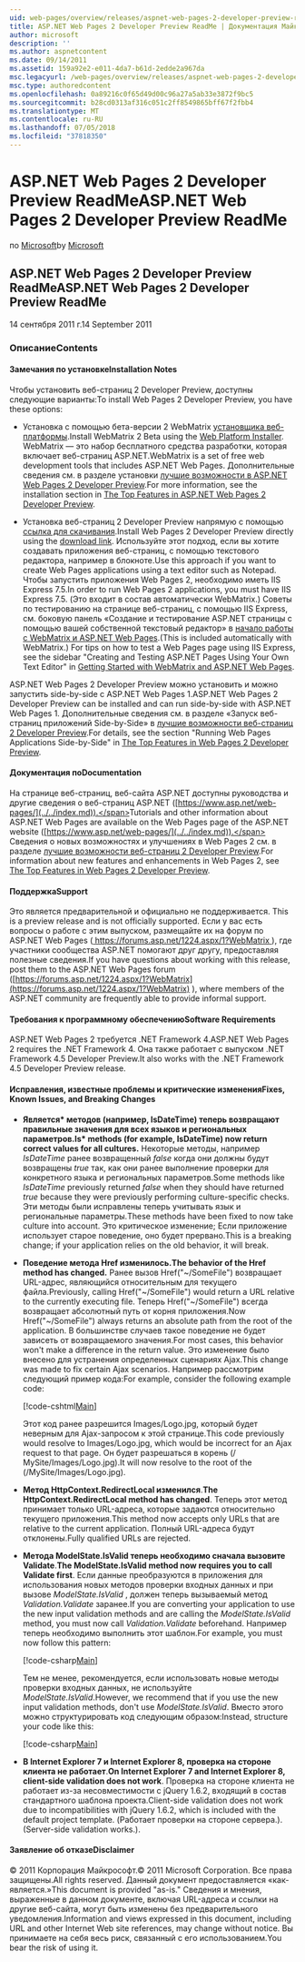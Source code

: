 ```yaml
---
uid: web-pages/overview/releases/aspnet-web-pages-2-developer-preview-readme
title: ASP.NET Web Pages 2 Developer Preview ReadMe | Документация Майкрософт
author: microsoft
description: ''
ms.author: aspnetcontent
ms.date: 09/14/2011
ms.assetid: 159a92e2-e011-4da7-b61d-2edde2a967da
msc.legacyurl: /web-pages/overview/releases/aspnet-web-pages-2-developer-preview-readme
msc.type: authoredcontent
ms.openlocfilehash: 0a89216c0f65d49d00c96a27a5ab33e3872f9bc5
ms.sourcegitcommit: b28cd0313af316c051c2ff8549865bff67f2fbb4
ms.translationtype: MT
ms.contentlocale: ru-RU
ms.lasthandoff: 07/05/2018
ms.locfileid: "37818350"
---
```

<a name="aspnet-web-pages-2-developer-preview-readme"></a><span data-ttu-id="195ae-102">ASP.NET Web Pages 2 Developer Preview ReadMe</span><span class="sxs-lookup"><span data-stu-id="195ae-102">ASP.NET Web Pages 2 Developer Preview ReadMe</span></span>
====================
<span data-ttu-id="195ae-103">по [Microsoft](https://github.com/microsoft)</span><span class="sxs-lookup"><span data-stu-id="195ae-103">by [Microsoft](https://github.com/microsoft)</span></span>

## <a name="aspnet-web-pages-2-developer-preview-readme"></a><span data-ttu-id="195ae-104">ASP.NET Web Pages 2 Developer Preview ReadMe</span><span class="sxs-lookup"><span data-stu-id="195ae-104">ASP.NET Web Pages 2 Developer Preview ReadMe</span></span>

<span data-ttu-id="195ae-105">14 сентября 2011 г.</span><span class="sxs-lookup"><span data-stu-id="195ae-105">14 September 2011</span></span>

### <a name="contents"></a><span data-ttu-id="195ae-106">Описание</span><span class="sxs-lookup"><span data-stu-id="195ae-106">Contents</span></span>

#### <a id="_Toc303701284"></a>  <span data-ttu-id="195ae-107">Замечания по установке</span><span class="sxs-lookup"><span data-stu-id="195ae-107">Installation Notes</span></span>

<span data-ttu-id="195ae-108">Чтобы установить веб-страниц 2 Developer Preview, доступны следующие варианты:</span><span class="sxs-lookup"><span data-stu-id="195ae-108">To install Web Pages 2 Developer Preview, you have these options:</span></span>

- <span data-ttu-id="195ae-109">Установка с помощью бета-версии 2 WebMatrix [установщика веб-платформы](https://go.microsoft.com/fwlink/?LinkId=226883).</span><span class="sxs-lookup"><span data-stu-id="195ae-109">Install WebMatrix 2 Beta using the [Web Platform Installer](https://go.microsoft.com/fwlink/?LinkId=226883).</span></span> <span data-ttu-id="195ae-110">WebMatrix — это набор бесплатного средства разработки, которая включает веб-страниц ASP.NET.</span><span class="sxs-lookup"><span data-stu-id="195ae-110">WebMatrix is a set of free web development tools that includes ASP.NET Web Pages.</span></span> <span data-ttu-id="195ae-111">Дополнительные сведения см. в разделе установки [лучшие возможности в ASP.NET Web Pages 2 Developer Preview](https://go.microsoft.com/fwlink/?LinkID=227824).</span><span class="sxs-lookup"><span data-stu-id="195ae-111">For more information, see the installation section in [The Top Features in ASP.NET Web Pages 2 Developer Preview](https://go.microsoft.com/fwlink/?LinkID=227824).</span></span>

- <span data-ttu-id="195ae-112">Установка веб-страниц 2 Developer Preview напрямую с помощью [ссылка для скачивания](https://go.microsoft.com/fwlink/?LinkID=226335).</span><span class="sxs-lookup"><span data-stu-id="195ae-112">Install Web Pages 2 Developer Preview directly using the [download link](https://go.microsoft.com/fwlink/?LinkID=226335).</span></span> <span data-ttu-id="195ae-113">Используйте этот подход, если вы хотите создавать приложения веб-страниц, с помощью текстового редактора, например в блокноте.</span><span class="sxs-lookup"><span data-stu-id="195ae-113">Use this approach if you want to create Web Pages applications using a text editor such as Notepad.</span></span> <span data-ttu-id="195ae-114">Чтобы запустить приложения Web Pages 2, необходимо иметь IIS Express 7.5.</span><span class="sxs-lookup"><span data-stu-id="195ae-114">In order to run Web Pages 2 applications, you must have IIS Express 7.5.</span></span> <span data-ttu-id="195ae-115">(Это входит в состав автоматически WebMatrix.) Советы по тестированию на странице веб-страниц, с помощью IIS Express, см. боковую панель «Создание и тестирование ASP.NET страницы с помощью вашей собственной текстовый редактор» в [начало работы с WebMatrix и ASP.NET Web Pages](https://go.microsoft.com/fwlink/?LinkId=202889).</span><span class="sxs-lookup"><span data-stu-id="195ae-115">(This is included automatically with WebMatrix.) For tips on how to test a Web Pages page using IIS Express, see the sidebar "Creating and Testing ASP.NET Pages Using Your Own Text Editor" in [Getting Started with WebMatrix and ASP.NET Web Pages](https://go.microsoft.com/fwlink/?LinkId=202889).</span></span>

<span data-ttu-id="195ae-116">ASP.NET Web Pages 2 Developer Preview можно установить и можно запустить side-by-side с ASP.NET Web Pages 1.</span><span class="sxs-lookup"><span data-stu-id="195ae-116">ASP.NET Web Pages 2 Developer Preview can be installed and can run side-by-side with ASP.NET Web Pages 1.</span></span> <a id="a"></a><span data-ttu-id="195ae-117">Дополнительные сведения см. в разделе «Запуск веб-страниц приложений Side-by-Side» в [лучшие возможности веб-страниц 2 Developer Preview](https://go.microsoft.com/fwlink/?LinkID=227824).</span><span class="sxs-lookup"><span data-stu-id="195ae-117">For details, see the section "Running Web Pages Applications Side-by-Side" in [The Top Features in Web Pages 2 Developer Preview](https://go.microsoft.com/fwlink/?LinkID=227824).</span></span>

#### <a id="_Toc303701285"></a>  <span data-ttu-id="195ae-118">Документация по</span><span class="sxs-lookup"><span data-stu-id="195ae-118">Documentation</span></span>

<span data-ttu-id="195ae-119">На странице веб-страниц, веб-сайта ASP.NET доступны руководства и другие сведения о веб-страниц ASP.NET ([https://www.asp.net/web-pages/](../../index.md)).</span><span class="sxs-lookup"><span data-stu-id="195ae-119">Tutorials and other information about ASP.NET Web Pages are available on the Web Pages page of the ASP.NET website ([https://www.asp.net/web-pages/](../../index.md)).</span></span> <span data-ttu-id="195ae-120">Сведения о новых возможностях и улучшениях в Web Pages 2 см. в разделе [лучшие возможности веб-страниц 2 Developer Preview](https://go.microsoft.com/fwlink/?LinkID=227824).</span><span class="sxs-lookup"><span data-stu-id="195ae-120">For information about new features and enhancements in Web Pages 2, see [The Top Features in Web Pages 2 Developer Preview](https://go.microsoft.com/fwlink/?LinkID=227824).</span></span>

#### <a id="_Toc303701286"></a>  <span data-ttu-id="195ae-121">Поддержка</span><span class="sxs-lookup"><span data-stu-id="195ae-121">Support</span></span>

<a id="_Toc209852135"></a><span data-ttu-id="195ae-122"><a id="_Toc255833657"></a> Это является предварительной и официально не поддерживается.</span><span class="sxs-lookup"><span data-stu-id="195ae-122"><a id="_Toc255833657"></a> This is a preview release and is not officially supported.</span></span> <span data-ttu-id="195ae-123">Если у вас есть вопросы о работе с этим выпуском, размещайте их на форум по ASP.NET Web Pages ([ https://forums.asp.net/1224.aspx/1?WebMatrix ](https://forums.asp.net/1224.aspx/1?WebMatrix) ), где участники сообщества ASP.NET помогают друг другу, предоставляя полезные сведения.</span><span class="sxs-lookup"><span data-stu-id="195ae-123">If you have questions about working with this release, post them to the ASP.NET Web Pages forum ([https://forums.asp.net/1224.aspx/1?WebMatrix](https://forums.asp.net/1224.aspx/1?WebMatrix) ), where members of the ASP.NET community are frequently able to provide informal support.</span></span>

#### <a id="_Toc303701287"></a>  <span data-ttu-id="195ae-124">Требования к программному обеспечению</span><span class="sxs-lookup"><span data-stu-id="195ae-124">Software Requirements</span></span>

<span data-ttu-id="195ae-125">ASP.NET Web Pages 2 требуется .NET Framework 4.</span><span class="sxs-lookup"><span data-stu-id="195ae-125">ASP.NET Web Pages 2 requires the .NET Framework 4.</span></span> <span data-ttu-id="195ae-126">Она также работает с выпуском .NET Framework 4.5 Developer Preview.</span><span class="sxs-lookup"><span data-stu-id="195ae-126">It also works with the .NET Framework 4.5 Developer Preview release.</span></span>

<a id="_Toc303701288"></a><a id="_Breaking_Changes"></a>

#### <a name="fixes-known-issues-and-breaking-changes"></a><span data-ttu-id="195ae-127">Исправления, известные проблемы и критические изменения</span><span class="sxs-lookup"><span data-stu-id="195ae-127">Fixes, Known Issues, and Breaking Changes</span></span>

<a id="_Toc224729061"></a><a id="_Toc238051347"></a>

- <span data-ttu-id="195ae-128">**Является\* методов (например, IsDateTime) теперь возвращают правильные значения для всех языков и региональных параметров.**</span><span class="sxs-lookup"><span data-stu-id="195ae-128">**Is\* methods (for example, IsDateTime) now return correct values for all cultures.**</span></span> <span data-ttu-id="195ae-129">Некоторые методы, например *IsDateTime* ранее возвращенный *false* когда они должны будут возвращены *true* так, как они ранее выполнение проверки для конкретного языка и региональных параметров.</span><span class="sxs-lookup"><span data-stu-id="195ae-129">Some methods like *IsDateTime* previously returned *false* when they should have returned *true* because they were previously performing culture-specific checks.</span></span> <span data-ttu-id="195ae-130">Эти методы были исправлены теперь учитывать язык и региональные параметры.</span><span class="sxs-lookup"><span data-stu-id="195ae-130">These methods have been fixed to now take culture into account.</span></span> <span data-ttu-id="195ae-131">Это критическое изменение; Если приложение использует старое поведение, оно будет прервано.</span><span class="sxs-lookup"><span data-stu-id="195ae-131">This is a breaking change; if your application relies on the old behavior, it will break.</span></span>
- <span data-ttu-id="195ae-132">**Поведение метода Href изменилось.**</span><span class="sxs-lookup"><span data-stu-id="195ae-132">**The behavior of the Href method has changed.**</span></span> <span data-ttu-id="195ae-133">Ранее вызов Href("~/SomeFile") возвращает URL-адрес, являющийся относительным для текущего файла.</span><span class="sxs-lookup"><span data-stu-id="195ae-133">Previously, calling Href("~/SomeFile") would return a URL relative to the currently executing file.</span></span> <span data-ttu-id="195ae-134">Теперь Href("~/SomeFile") всегда возвращает абсолютный путь от корня приложения.</span><span class="sxs-lookup"><span data-stu-id="195ae-134">Now Href("~/SomeFile") always returns an absolute path from the root of the application.</span></span> <span data-ttu-id="195ae-135">В большинстве случаев такое поведение не будет зависеть от возвращаемого значения.</span><span class="sxs-lookup"><span data-stu-id="195ae-135">For most cases, this behavior won't make a difference in the return value.</span></span> <span data-ttu-id="195ae-136">Это изменение было внесено для устранения определенных сценариях Ajax.</span><span class="sxs-lookup"><span data-stu-id="195ae-136">This change was made to fix certain Ajax scenarios.</span></span> <span data-ttu-id="195ae-137">Например рассмотрим следующий пример кода:</span><span class="sxs-lookup"><span data-stu-id="195ae-137">For example, consider the following example code:</span></span> 

    [!code-cshtml[Main](aspnet-web-pages-2-developer-preview-readme/samples/sample1.cshtml)]

    <span data-ttu-id="195ae-138">Этот код ранее разрешится Images/Logo.jpg, который будет неверным для Ajax-запросом к этой странице.</span><span class="sxs-lookup"><span data-stu-id="195ae-138">This code previously would resolve to Images/Logo.jpg, which would be incorrect for an Ajax request to that page.</span></span> <span data-ttu-id="195ae-139">Он будет разрешаться в корень (/ MySite/Images/Logo.jpg).</span><span class="sxs-lookup"><span data-stu-id="195ae-139">It will now resolve to the root of the (/MySite/Images/Logo.jpg).</span></span>
- <span data-ttu-id="195ae-140">**Метод HttpContext.RedirectLocal изменился**.</span><span class="sxs-lookup"><span data-stu-id="195ae-140">**The HttpContext.RedirectLocal method has changed**.</span></span> <span data-ttu-id="195ae-141">Теперь этот метод принимает только URL-адреса, которые задаются относительно текущего приложения.</span><span class="sxs-lookup"><span data-stu-id="195ae-141">This method now accepts only URLs that are relative to the current application.</span></span> <span data-ttu-id="195ae-142">Полный URL-адреса будут отклонены.</span><span class="sxs-lookup"><span data-stu-id="195ae-142">Fully qualified URLs are rejected.</span></span>
- <span data-ttu-id="195ae-143">**Метода ModelState.IsValid теперь необходимо сначала вызовите Validate**.</span><span class="sxs-lookup"><span data-stu-id="195ae-143">**The ModelState.IsValid method now requires you to call Validate first**.</span></span> <span data-ttu-id="195ae-144">Если данные преобразуются в приложения для использования новых методов проверки входных данных и при вызове *ModelState.IsValid* , должен теперь вызываемый метод *Validation.Validate* заранее.</span><span class="sxs-lookup"><span data-stu-id="195ae-144">If you are converting your application to use the new input validation methods and are calling the *ModelState.IsValid* method, you must now call *Validation.Validate* beforehand.</span></span> <span data-ttu-id="195ae-145">Например теперь необходимо выполнить этот шаблон.</span><span class="sxs-lookup"><span data-stu-id="195ae-145">For example, you must now follow this pattern:</span></span> 

    [!code-csharp[Main](aspnet-web-pages-2-developer-preview-readme/samples/sample2.cs)]

  <span data-ttu-id="195ae-146">Тем не менее, рекомендуется, если использовать новые методы проверки входных данных, не используйте *ModelState.IsValid*.</span><span class="sxs-lookup"><span data-stu-id="195ae-146">However, we recommend that if you use the new input validation methods, don't use *ModelState.IsValid*.</span></span> <span data-ttu-id="195ae-147">Вместо этого можно структурировать код следующим образом:</span><span class="sxs-lookup"><span data-stu-id="195ae-147">Instead, structure your code like this:</span></span> 

    [!code-csharp[Main](aspnet-web-pages-2-developer-preview-readme/samples/sample3.cs)]
- <span data-ttu-id="195ae-148">**В Internet Explorer 7 и Internet Explorer 8, проверка на стороне клиента не работает**.</span><span class="sxs-lookup"><span data-stu-id="195ae-148">**On Internet Explorer 7 and Internet Explorer 8, client-side validation does not work**.</span></span> <span data-ttu-id="195ae-149">Проверка на стороне клиента не работает из-за несовместимости с jQuery 1.6.2, входящий в состав стандартного шаблона проекта.</span><span class="sxs-lookup"><span data-stu-id="195ae-149">Client-side validation does not work due to incompatibilities with jQuery 1.6.2, which is included with the default project template.</span></span> <span data-ttu-id="195ae-150">(Работает проверки на стороне сервера.).</span><span class="sxs-lookup"><span data-stu-id="195ae-150">(Server-side validation works.).</span></span>

#### <a id="_Toc303701289"></a>  <span data-ttu-id="195ae-151">Заявление об отказе</span><span class="sxs-lookup"><span data-stu-id="195ae-151">Disclaimer</span></span>

<span data-ttu-id="195ae-152">© 2011 Корпорация Майкрософт.</span><span class="sxs-lookup"><span data-stu-id="195ae-152">© 2011 Microsoft Corporation.</span></span> <span data-ttu-id="195ae-153">Все права защищены.</span><span class="sxs-lookup"><span data-stu-id="195ae-153">All rights reserved.</span></span> <span data-ttu-id="195ae-154">Данный документ предоставляется «как-является.»</span><span class="sxs-lookup"><span data-stu-id="195ae-154">This document is provided "as-is."</span></span> <span data-ttu-id="195ae-155">Сведения и мнения, выраженные в данном документе, включая URL-адреса и ссылки на другие веб-сайта, могут быть изменены без предварительного уведомления.</span><span class="sxs-lookup"><span data-stu-id="195ae-155">Information and views expressed in this document, including URL and other Internet Web site references, may change without notice.</span></span> <span data-ttu-id="195ae-156">Вы принимаете на себя весь риск, связанный с его использованием.</span><span class="sxs-lookup"><span data-stu-id="195ae-156">You bear the risk of using it.</span></span>
